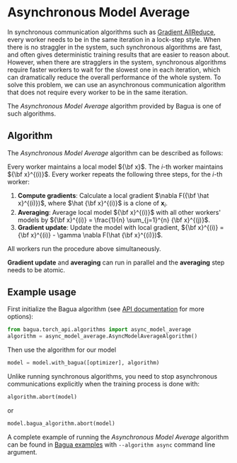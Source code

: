 # Asynchronous Model Average

In synchronous communication algorithms such as [Gradient AllReduce](./gradient-allreduce.md),
every worker needs to be in the same iteration in a lock-step style. When there is no straggler
in the system, such synchronous algorithms are fast, and often gives deterministic training results
that are easier to reason about. However, when there are stragglers in the system, synchronous algorithms
require faster workers to wait for the slowest one in each iteration, which can dramatically reduce
the overall performance of the whole system. To solve this problem, we can use an asynchronous communication 
algorithm that does not require every worker to be in the same iteration.

The *Asynchronous Model Average* algorithm provided by Bagua is one of such algorithms.

## Algorithm

The *Asynchronous Model Average* algorithm can be described as follows: 

Every worker maintains a local model ${\bf x}$. The $i$-th worker maintains ${\bf x}^{(i)}$. Every worker repeats the following three steps, for the $i$-th worker:

1. **Compute gradients**: Calculate a local gradient $\nabla F({\bf \hat x}^{(i)})$, where $\hat {\bf x}^{(i)}$ is a clone of $\mathbf{x}_i$.
2. **Averaging**: Average local model ${\bf x}^{(i)}$ with all other workers' models by
${\bf x}^{(i)} =  \frac{1}{n} \sum_{j=1}^{n} {\bf x}^{(j)}$.
3. **Gradient update**: Update the model with local gradient,
${\bf x}^{(i)} = {\bf x}^{(i)} - \gamma \nabla F(\hat {\bf x}^{(i)})$.

All workers run the procedure above simultaneously.

**Gradient update** and **averaging** can run in parallel and the **averaging** step needs to be atomic.


## Example usage

First initialize the Bagua algorithm (see [API documentation](https://bagua.readthedocs.io/en/latest/autoapi/bagua/torch_api/algorithms/async_model_average/index.html) for more options):

```python
from bagua.torch_api.algorithms import async_model_average
algorithm = async_model_average.AsyncModelAverageAlgorithm()
```

Then use the algorithm for our model

```python
model = model.with_bagua([optimizer], algorithm)
```

Unlike running synchronous algorithms, you need to stop asynchronous communications explicitly when the training process is done with:

```python
algorithm.abort(model)
```
or
```python
model.bagua_algorithm.abort(model)
```

A complete example of running the *Asynchronous Model Average* algorithm can be found in [Bagua examples](https://github.com/BaguaSys/examples/blob/main/benchmark/synthetic_benchmark.py)
with `--algorithm async` command line argument.

